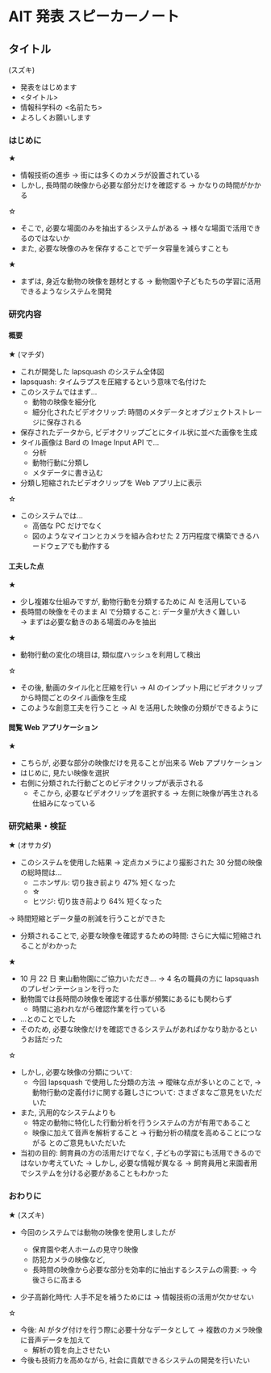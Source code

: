 # AIT 発表 スピーカーノート

## タイトル

(スズキ)

- 発表をはじめます
- <タイトル>
- 情報科学科の <名前たち>
- よろしくお願いします

### はじめに

★

- 情報技術の進歩 → 街には多くのカメラが設置されている
- しかし, 長時間の映像から必要な部分だけを確認する → かなりの時間がかかる

☆

- そこで, 必要な場面のみを抽出するシステムがある → 様々な場面で活用できるのではないか
- また, 必要な映像のみを保存することでデータ容量を減らすことも

★

- まずは, 身近な動物の映像を題材とする → 動物園や子どもたちの学習に活用できるようなシステムを開発

### 研究内容

#### 概要

★
(マチダ)

- これが開発した lapsquash のシステム全体図
- lapsquash: タイムラプスを圧縮するという意味で名付けた
- このシステムではまず…
  - 動物の映像を細分化
  - 細分化されたビデオクリップ: 時間のメタデータとオブジェクトストレージに保存される
- 保存されたデータから, ビデオクリップごとにタイル状に並べた画像を生成
- タイル画像は Bard の Image Input API で…
  - 分析
  - 動物行動に分類し
  - メタデータに書き込む
- 分類し短縮されたビデオクリップを Web アプリ上に表示

☆

- このシステムでは…
  - 高価な PC だけでなく
  - 図のようなマイコンとカメラを組み合わせた 2 万円程度で構築できるハードウェアでも動作する

#### 工夫した点

★

- 少し複雑な仕組みですが, 動物行動を分類するために AI を活用している
- 長時間の映像をそのまま AI で分類すること: データ量が大きく難しい  
  → まずは必要な動きのある場面のみを抽出

★

- 動物行動の変化の境目は, 類似度ハッシュを利用して検出

☆

- その後, 動画のタイル化と圧縮を行い
  → AI のインプット用にビデオクリップから時間ごとのタイル画像を生成
- このような創意工夫を行うこと → AI を活用した映像の分類ができるように

#### 閲覧 Web アプリケーション

★

- こちらが, 必要な部分の映像だけを見ることが出来る Web アプリケーション
- はじめに, 見たい映像を選択
- 右側に分類された行動ごとのビデオクリップが表示される
  - そこから, 必要なビデオクリップを選択する
    → 左側に映像が再生される仕組みになっている

### 研究結果・検証

★
(オサカダ)

- このシステムを使用した結果
  → 定点カメラにより撮影された 30 分間の映像の総時間は…
  - ニホンザル: 切り抜き前より 47% 短くなった
  - ☆
  - ヒツジ: 切り抜き前より 64% 短くなった

→ 時間短縮とデータ量の削減を行うことができた

- 分類されることで, 必要な映像を確認するための時間: さらに大幅に短縮されることがわかった

★

- 10 月 22 日 東山動物園にご協力いただき…
  → 4 名の職員の方に lapsquash のプレゼンテーションを行った
- 動物園では長時間の映像を確認する仕事が頻繁にあるにも関わらず
  - 時間に追われながら確認作業を行っている
- …とのことでした
- そのため, 必要な映像だけを確認できるシステムがあればかなり助かるというお話だった

☆

- しかし, 必要な映像の分類について:
  - 今回 lapsquash で使用した分類の方法
    → 曖昧な点が多いとのことで,
    → 動物行動の定義付けに関する難しさについて: さまざまなご意見をいただいた
- また, 汎用的なシステムよりも
  - 特定の動物に特化した行動分析を行うシステムの方が有用であること
  - 映像に加えて音声を解析すること → 行動分析の精度を高めることにつながる
    とのご意見もいただいた
- 当初の目的: 飼育員の方の活用だけでなく, 子どもの学習にも活用できるのではないか考えていた
  → しかし, 必要な情報が異なる
  → 飼育員用と来園者用でシステムを分ける必要があることもわかった

### おわりに

★
(スズキ)

- 今回のシステムでは動物の映像を使用しましたが

  - 保育園や老人ホームの見守り映像
  - 防犯カメラの映像など,
  - 長時間の映像から必要な部分を効率的に抽出するシステムの需要:
    → 今後さらに高まる

- 少子高齢化時代: 人手不足を補うためには → 情報技術の活用が欠かせない

☆

- 今後: AI がタグ付けを行う際に必要十分なデータとして
  → 複数のカメラ映像に音声データを加えて
  - 解析の質を向上させたい
- 今後も技術力を高めながら, 社会に貢献できるシステムの開発を行いたい
